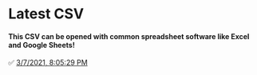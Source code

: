 # Latest CSV
#### This CSV can be opened with common spreadsheet software like Excel and Google Sheets!
✅ [3/7/2021, 8:05:29 PM](https://storage.googleapis.com/ptdp-staging.appspot.com/exports/company_facilities_1615165528245.csv)